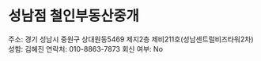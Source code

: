 # 성남점 철인부동산중개

주소: 경기 성남시 중원구 상대원동5469 제지2층 제비211호(성남센트럴비즈타워2차)
성함: 김혜진
연락처: 010-8863-7873
회신 여부: No